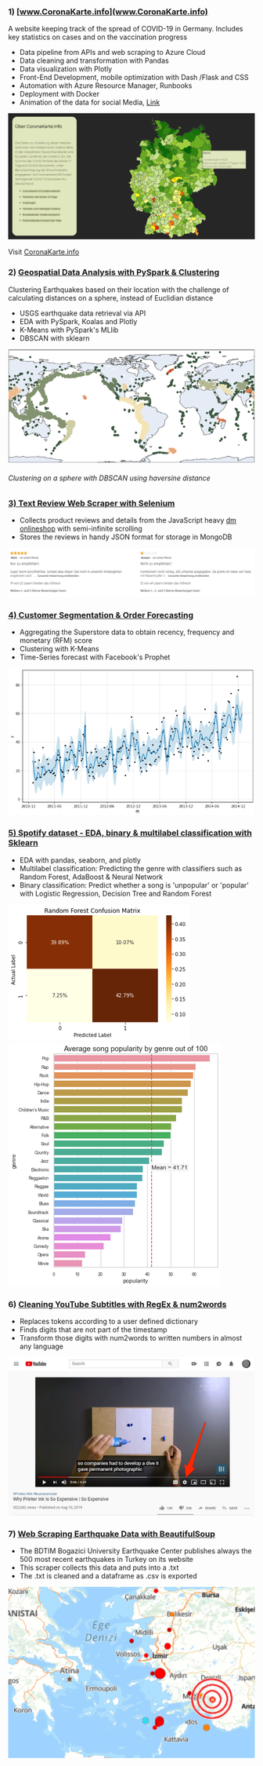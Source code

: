 

### 1) [www.CoronaKarte.info](www.CoronaKarte.info)
A website keeping track of the spread of COVID-19 in Germany. Includes key statistics on cases and on the vaccination progress
* Data pipeline from APIs and web scraping to Azure Cloud
* Data cleaning and transformation with Pandas
* Data visualization with Plotly
* Front-End Development, mobile optimization with Dash /Flask and CSS
* Automation with Azure Resource Manager, Runbooks
* Deployment with Docker
* Animation of the data for social Media, [Link](https://twitter.com/Coronakarte)

![CoronaKarte][1]

Visit [CoronaKarte.info](www.CoronaKarte.info)



### 2) [Geospatial Data Analysis with PySpark & Clustering](https://github.com/Pololinger/USGS-EarthquakeData-in-PySpark)

Clustering Earthquakes based on their location with the challenge of calculating distances on a sphere, instead of Euclidian distance

* USGS earthquake data retrieval via API
* EDA with PySpark, Koalas and Plotly
* K-Means with PySpark's MLlib 
* DBSCAN with sklearn

![DBSCAN][2]

###### Clustering on a sphere with DBSCAN using haversine distance

### [3) Text Review Web Scraper with Selenium](https://github.com/Pololinger/selenium_online_shop_web_scraper) 

* Collects product reviews and details from the JavaScript heavy [dm onlineshop](https://www.dm.de/) with semi-infinite scrolling
* Stores the reviews in handy JSON format for storage in MongoDB 

![dm_image][3]

### [4) Customer Segmentation & Order Forecasting](https://github.com/Pololinger/rfm_score_clustering_and_time_series_forecast)

* Aggregating the Superstore data to obtain recency, frequency and monetary (RFM) score
* Clustering with K-Means
* Time-Series forecast with Facebook's Prophet

![forecast][4]


### [5) Spotify dataset - EDA, binary & multilabel classification with Sklearn](https://github.com/Pololinger/Spotify-Song-DF-Explore-and-Predict)

* EDA with pandas, seaborn, and plotly
* Multilabel classification: Predicting the genre with classifiers such as Random Forest, AdaBoost & Neural Network
* Binary classification: Predict whether a song is 'unpopular' or 'popular' with Logistic Regression, Decision Tree and Random Forest


![Confusion_Matrix][5] 
![Correlation_Matrix][6]


### 6) [Cleaning YouTube Subtitles with RegEx & num2words](https://github.com/Pololinger/subtitle_cleaning_with_num2words)

* Replaces tokens according to a user defined dictionary
* Finds digits that are not part of the timestamp
* Transform those digits with num2words to written numbers in almost any language

![andrew][7]


### 7) [Web Scraping Earthquake Data with BeautifulSoup](https://github.com/Pololinger/TurkeyEarthquakeDataCrawler)

* The BDTIM Bogazici University Earthquake Center publishes always the 500 most recent earthquakes in Turkey on its website
* This scraper collects this data and puts into a .txt
* The .txt is cleaned and a dataframe as .csv is exported


![earthquake][8]


[1]: ./assets/CoronaKarte.PNG
[2]: ./assets/dbscan.png
[3]: ./assets/dm.PNG
[4]: ./assets/forecast.png
[5]: ./assets/confusion_matrix.png
[6]: ./assets/genres.png
[7]: ./assets/subtitles.png
[8]: ./assets/earthquake.PNG

